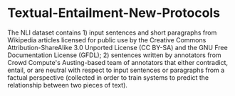 # Textual-Entailment-New-Protocols
The NLI dataset contains 1) input sentences and short paragraphs from Wikipedia articles licensed for public use by the Creative Commons Attribution-ShareAlike 3.0 Unported License (CC BY-SA) and the GNU Free Documentation License (GFDL); 2) sentences written by annotators from Crowd Compute's Austing-based team of annotators that either contradict, entail, or are neutral with respect to input sentences or paragraphs from a factual perspective (collected in order to train systems to predict the relationship between two pieces of text). 
